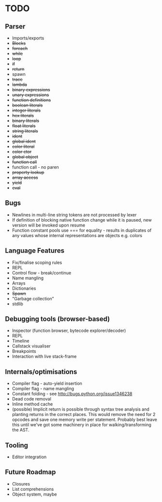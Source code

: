 # TODO

## Parser

  * Imports/exports
  * <del>Blocks</del>
  * <del>foreach</del>
  * <del>while</del>
  * <del>loop</del>
  * <del>if</del>
  * <del>return</del>
  * spawn
  * <del>trace</del>
  * <del>lambda</del>
  * <del>binary expressions</del>
  * <del>unary expressions</del>
  * <del>function definitions</del>
  * <del>boolean literals</del>
  * <del>integer literals</del>
  * <del>hex literals</del>
  * <del>binary literals</del>
  * <del>float literals</del>
  * <del>string literals</del>
  * <del>ident</del>
  * <del>global ident</del>
  * <del>color literal</del>
  * <del>color ctor</del>
  * <del>global object</del>
  * <del>function call</del>
  * function call - no paren
  * <del>property lookup</del>
  * <del>array access</del>
  * <del>yield</del>
  * <del>eval</del>


## Bugs

  * Newlines in multi-line string tokens are not processed by lexer
  * If definition of blocking native function change while it is paused, new version will be invoked upon resume
  * Function constant pools use === for equality - results in duplicates of any values whose internal representations are objects e.g. colors

## Language Features

  * Fix/finalise scoping rules
  * REPL
  * Control flow - break/continue
  * Name mangling
  * Arrays
  * Dictionaries
  * <del>Spawn</del>
  * "Garbage collection"
  * stdlib

## Debugging tools (browser-based)

  * Inspector (function browser, bytecode explorer/decoder)
  * REPL
  * Timeline
  * Callstack visualiser
  * Breakpoints
  * Interaction with live stack-frame

## Internals/optimisations

  * Compiler flag - auto-yield insertion
  * Compiler flag - name mangling
  * Constant folding - see http://bugs.python.org/issue1346238
  * Dead code removal
  * Inline method cache
  * (possible) Implicit return is possible through syntax tree analysis and planting returns in the correct places. This would remove the need for 2 opcodes and save one
memory write per statement. Probably best leave this until we've got some
machinery in place for walking/transforming the AST.

## Tooling

  * Editor integration

## Future Roadmap

  * Closures
  * List comprehensions
  * Object system, maybe
